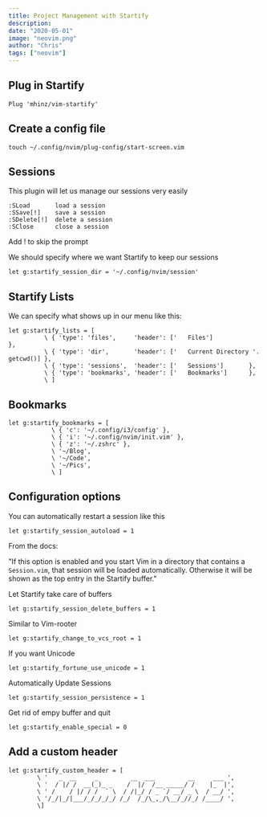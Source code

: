 ```yaml
---
title: Project Management with Startify
description:
date: "2020-05-01"
image: "neovim.png"
author: "Chris"
tags: ["neovim"]
---
```


## Plug in Startify

```
Plug 'mhinz/vim-startify'
```

## Create a config file

```
touch ~/.config/nvim/plug-config/start-screen.vim
```

## Sessions

This plugin will let us manage our sessions very easily

```
:SLoad       load a session
:SSave[!]    save a session
:SDelete[!]  delete a session
:SClose      close a session
```

Add ! to skip the prompt

We should specify where we want Startify to keep our sessions

```
let g:startify_session_dir = '~/.config/nvim/session'
```

## Startify Lists

We can specify what shows up in our menu like this:

```
let g:startify_lists = [
          \ { 'type': 'files',     'header': ['   Files']            },
          \ { 'type': 'dir',       'header': ['   Current Directory '. getcwd()] },
          \ { 'type': 'sessions',  'header': ['   Sessions']       },
          \ { 'type': 'bookmarks', 'header': ['   Bookmarks']      },
          \ ]
```

## Bookmarks

```
let g:startify_bookmarks = [
            \ { 'c': '~/.config/i3/config' },
            \ { 'i': '~/.config/nvim/init.vim' },
            \ { 'z': '~/.zshrc' },
            \ '~/Blog',
            \ '~/Code',
            \ '~/Pics',
            \ ]
```

## Configuration options

You can automatically restart a session like this

```
let g:startify_session_autoload = 1
```

From the docs:

"If this option is enabled and you start Vim in a directory that contains a
`Session.vim`, that session will be loaded automatically. Otherwise it will be
shown as the top entry in the Startify buffer."

Let Startify take care of buffers

```
let g:startify_session_delete_buffers = 1
```

Similar to Vim-rooter

```
let g:startify_change_to_vcs_root = 1
```

If you want Unicode

```
let g:startify_fortune_use_unicode = 1
```

Automatically Update Sessions

```
let g:startify_session_persistence = 1
```

Get rid of empy buffer and quit

```
let g:startify_enable_special = 0
```

## Add a custom header

```
let g:startify_custom_header = [
        \ '   _  __     _         __  ___         __     ___ ',
        \ '  / |/ /  __(_)_ _    /  |/  /__ _____/ /    |_  |',
        \ ' /    / |/ / /  ` \  / /|_/ / _ `/ __/ _ \  / __/ ',
        \ '/_/|_/|___/_/_/_/_/ /_/  /_/\_,_/\__/_//_/ /____/ ',
        \]
```
